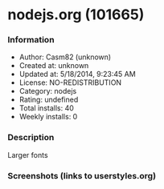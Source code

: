 # nodejs.org (101665)

### Information
- Author: Casm82 (unknown)
- Created at: unknown
- Updated at: 5/18/2014, 9:23:45 AM
- License: NO-REDISTRIBUTION
- Category: nodejs
- Rating: undefined
- Total installs: 40
- Weekly installs: 0


### Description
Larger fonts


### Screenshots (links to userstyles.org)



